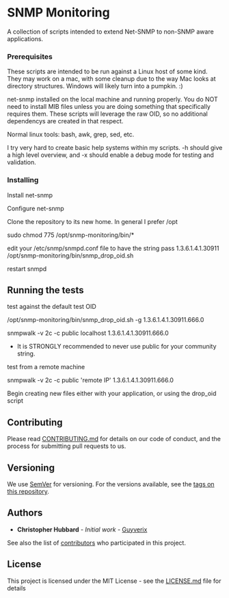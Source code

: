 # SNMP Monitoring

A collection of scripts intended to extend Net-SNMP to non-SNMP aware applications.  

### Prerequisites

These scripts are intended to be run against a Linux host of some kind.  They may work on a mac, with some cleanup due to the way Mac looks at directory structures.  Windows will likely turn into a pumpkin. :)

net-snmp installed on the local machine and running properly.  You do NOT need to install MIB files unless you are doing something that specifically requires them.  These scripts will leverage the raw OID, so no additional dependencys are created in that respect.

Normal linux tools: bash, awk, grep, sed, etc.

I try very hard to create basic help systems within my scripts. -h should give a high level overview, and -x should enable a debug mode for testing and validation.

### Installing

Install net-snmp

Configure net-snmp

Clone the repository to its new home.  In general I prefer /opt

sudo chmod 775 /opt/snmp-monitoring/bin/*

edit your /etc/snmp/snmpd.conf file to have the string pass 1.3.6.1.4.1.30911 /opt/snmp-monitoring/bin/snmp_drop_oid.sh

restart snmpd

## Running the tests

test against the default test OID

/opt/snmp-monitoring/bin/snmp_drop_oid.sh -g 1.3.6.1.4.1.30911.666.0

snmpwalk -v 2c -c public localhost 1.3.6.1.4.1.30911.666.0
* It is STRONGLY recommended to never use public for your community string.

test from a remote machine

snmpwalk -v 2c -c public 'remote IP' 1.3.6.1.4.1.30911.666.0

Begin creating new files either with your application, or using the drop_oid script


## Contributing

Please read [CONTRIBUTING.md](https://gist.github.com/PurpleBooth/b24679402957c63ec426) for details on our code of conduct, and the process for submitting pull requests to us.

## Versioning

We use [SemVer](http://semver.org/) for versioning. For the versions available, see the [tags on this repository](https://github.com/your/project/tags). 

## Authors

* **Christopher Hubbard** - *Initial work* - [Guyverix](https://github.com/Guyverix)

See also the list of [contributors](https://github.com/Guyverix/snmp-monitoring/contributors) who participated in this project.

## License

This project is licensed under the MIT License - see the [LICENSE.md](LICENSE.md) file for details


